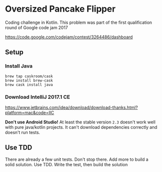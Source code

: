 # Oversized Pancake Flipper

Coding challenge in Kotlin. This problem was part of the first qualification round of Google code jam 2017

https://code.google.com/codejam/contest/3264486/dashboard


## Setup
### Install Java

```
brew tap caskroom/cask
brew install brew-cask
brew cask install java
```

### Download IntelliJ 2017.1 CE

https://www.jetbrains.com/idea/download/download-thanks.html?platform=mac&code=IIC

**Don't use Android Studio!**
At least the stable version `2.3` doesn't work well with pure java/kotlin projects.
It can't download dependencies correctly and doesn't run tests.


## Use TDD

There are already a few unit tests. Don't stop there. Add more to build a solid solution.
Use TDD. Write the test, then build the solution
